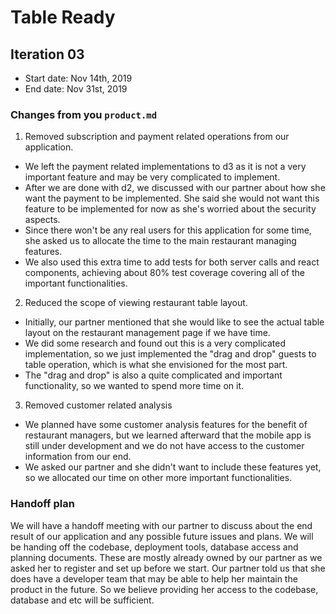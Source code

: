 # Table Ready

## Iteration 03

 * Start date: Nov 14th, 2019
 * End date: Nov 31st, 2019

### Changes from you `product.md`

1. Removed subscription and payment related operations from our application.
- We left the payment related implementations to d3 as it is not a very important feature and may be very complicated to implement. 
- After we are done with d2, we discussed with our partner about how she want the payment to be implemented. She said she would not want this feature to be implemented for now as she's worried about the security aspects.
- Since there won't be any real users for this application for some time, she asked us to allocate the time to the main restaurant managing features.
- We also used this extra time to add tests for both server calls and react components, achieving about 80% test coverage covering all of the important functionalities. 

2. Reduced the scope of viewing restaurant table layout. 
- Initially, our partner mentioned that she would like to see the actual table layout on the restaurant management page if we have time.
- We did some research and found out this is a very complicated implementation, so we just implemented the "drag and drop" guests to table operation, which is what she envisioned for the most part. 
- The "drag and drop" is also a quite complicated and important functionality, so we wanted to spend more time on it. 

3. Removed customer related analysis 
- We planned have some customer analysis features for the benefit of restaurant managers, but we learned afterward that the mobile app is still under development and we do not have access to the customer information from our end.
- We asked our partner and she didn't want to include these features yet, so we allocated our time on other more important functionalities.  

### Handoff plan

We will have a handoff meeting with our partner to discuss about the end result of our application and any possible future issues and plans. We will be handing off the codebase, deployment tools, database access and planning documents. These are mostly already owned by our partner as we asked her to register and set up before we start. 
Our partner told us that she does have a developer team that may be able to help her maintain the product in the future. So we believe providing her access to the codebase, database and etc will be sufficient. 